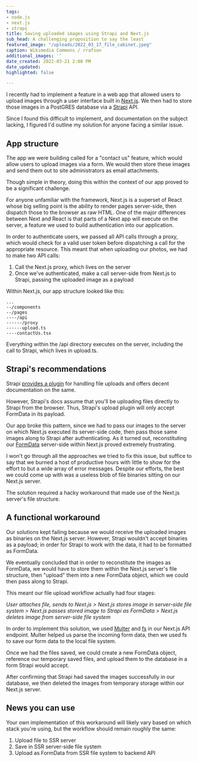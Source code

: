 ```yaml
---
tags:
- node.js
- next.js
- strapi
title: Saving uploaded images using Strapi and Next.js
sub_head: A challenging proposition to say the least
featured_image: "/uploads/2022_03_17_file_cabinet.jpeg"
caption: Wikimedia Commons / rrafson
additional_images: ''
date_created: 2022-03-21 2:00 PM
date_updated: 
highlighted: false

---
```

I recently had to implement a feature in a web app that allowed users to upload images through a user interface built in [Next.js](https://nextjs.org/). We then had to store those images in a PostGRES database via a [Strapi](https://strapi.io/) API. 

Since I found this difficult to implement, and documentation on the subject lacking, I figured I'd outline my solution for anyone facing a similar issue.

## App structure

The app we were building called for a "contact us" feature, which would allow users to upload images via a form. We would then store these images and send them out to site administrators as email attachments.

Though simple in theory, doing this within the context of our app proved to be a significant challenge.

For anyone unfamiliar with the framework, Next.js is a superset of React whose big selling point is the ability to render pages server-side, then dispatch those to the browser as raw HTML. One of the major differences between Next and React is that parts of a Next app will execute on the server, a feature we used to build authentication into our application.

In order to authenticate users, we passed all API calls through a proxy, which would check for a valid user token before dispatching a call for the appropriate resource. This meant that when uploading our photos, we had to make two API calls:

1. Call the Next.js proxy, which lives on the server
2. Once we've authenticated, make a call server-side from Next.js to Strapi, passing the uploaded image as a payload

Within Next.js, our app structure looked like this:

    ...
    --/components
    --/pages
    ----/api
    ------/proxy
    ------upload.ts
    ----contactUs.tsx

Everything within the /api directory executes on the server, including the call to Strapi, which lives in upload.ts.

## Strapi's recommendations

Strapi [provides a plugin](https://docs.strapi.io/developer-docs/latest/plugins/upload.html#configuration) for handling file uploads and offers decent documentation on the same.

However, Strapi's docs assume that you'll be uploading files directly to Strapi from the browser. Thus, Strapi's upload plugin will only accept FormData in its payload.

Our app broke this pattern, since we had to pass our images to the server on which Next.js executed its server-side code, then pass those same images along to Strapi after authenticating. As it turned out, reconstituting our [FormData](https://developer.mozilla.org/en-US/docs/Web/API/FormData) server-side within Next.js proved extremely frustrating.

I won't go through all the approaches we tried to fix this issue, but suffice to say that we burned a host of productive hours with little to show for the effort to but a wide array of error messages. Despite our efforts, the best we could come up with was a useless blob of file binaries sitting on our Next.js server. 

The solution required a hacky workaround that made use of the Next.js server's file structure.

## A functional workaround

Our solutions kept failing because we would receive the uploaded images as binaries on the Next.js server. However, Strapi wouldn't accept binaries as a payload; in order for Strapi to work with the data, it had to be formatted as FormData.

We eventually concluded that in order to reconstitute the images as FormData, we would have to store them within the Next.js server's file structure, then "upload" them into a new FormData object, which we could then pass along to Strapi. 

This meant our file upload workflow actually had four stages:

_User attaches file, sends to Next.js > Next.js stores image in server-side file system > Next.js passes stored image to Strapi as FormData > Next.js deletes image from server-side file system_

In order to implement this solution, we used [Multer](https://www.npmjs.com/package/multer) and [fs](https://nodejs.org/api/fs.html) in our Next.js API endpoint. Multer helped us parse the incoming form data, then we used fs to save our form data to the local file system.

Once we had the files saved, we could create a new FormData object, reference our temporary saved files, and upload them to the database in a form Strapi would accept. 

After confirming that Strapi had saved the images successfully in our database, we then deleted the images from temporary storage within our Next.js server. 

## News you can use

Your own implementation of this workaround will likely vary based on which stack you're using, but the workflow should remain roughly the same:

1. Upload file to SSR server
2. Save in SSR server-side file system
3. Upload as FormData from SSR file system to backend API